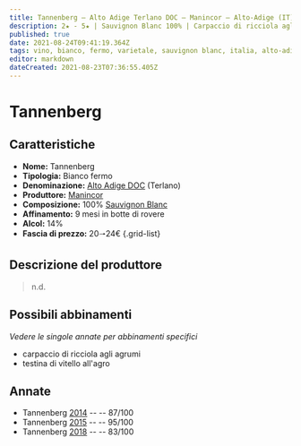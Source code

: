 ```yaml
---
title: Tannenberg – Alto Adige Terlano DOC – Manincor – Alto-Adige (IT) – 20🠒24€
description: 2★ - 5★ | Sauvignon Blanc 100% | Carpaccio di ricciola agli agrumi – Testina di vitello all'agro
published: true
date: 2021-08-24T09:41:19.364Z
tags: vino, bianco, fermo, varietale, sauvignon blanc, italia, alto-adige, carpaccio di ricciola agli agrumi, testina di vitello all'agro, 20🠒24€, 5 stelle
editor: markdown
dateCreated: 2021-08-23T07:36:55.405Z
---
```


# Tannenberg

## Caratteristiche
- **Nome:** Tannenberg
- **Tipologia:** Bianco fermo 
- **Denominazione:** [Alto Adige DOC](/denominazioni/Italia/Alto-Adige/DOC/Alto-Adige) (Terlano)
- **Produttore:** [Manincor](/produttori/Italia/Alto-Adige/Manincor) 
- **Composizione:** 100% [Sauvignon Blanc](/vitigni/Francia/bacca-bianca/sauvignon-blanc)
- **Affinamento:** 9 mesi in botte di rovere
- **Alcol:** 14%
- **Fascia di prezzo:** 20🠒24€
{.grid-list}

## Descrizione del produttore

> n.d.


## Possibili abbinamenti
*Vedere le singole annate per abbinamenti specifici*

- carpaccio di ricciola agli agrumi
- testina di vitello all'agro

## Annate
- Tannenberg [2014](/vini/Italia/Alto-Adige/Manincor/Tannenberg/2014) -- <span class="star-3"></span> -- 87/100
- Tannenberg [2015](/vini/Italia/Alto-Adige/Manincor/Tannenberg/2015) -- <span class="star-5"></span> -- 95/100 
- Tannenberg [2018](/vini/Italia/Alto-Adige/Manincor/Tannenberg/2018) -- <span class="star-2"></span> -- 83/100 
 